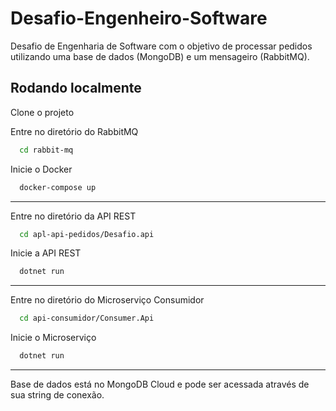 # Desafio-Engenheiro-Software

Desafio de Engenharia de Software com o objetivo de processar pedidos utilizando uma base de dados (MongoDB) e um mensageiro (RabbitMQ).

## Rodando localmente

Clone o projeto

Entre no diretório do RabbitMQ

```bash
  cd rabbit-mq
```

Inicie o Docker

```bash
  docker-compose up
```
----
Entre no diretório da API REST

```bash
  cd apl-api-pedidos/Desafio.api
```

Inicie a API REST

```bash
  dotnet run
```
----

Entre no diretório do Microserviço Consumidor

```bash
  cd api-consumidor/Consumer.Api
```

Inicie o Microserviço

```bash
  dotnet run
```
----
Base de dados está no MongoDB Cloud e pode ser acessada através de sua string de conexão.

